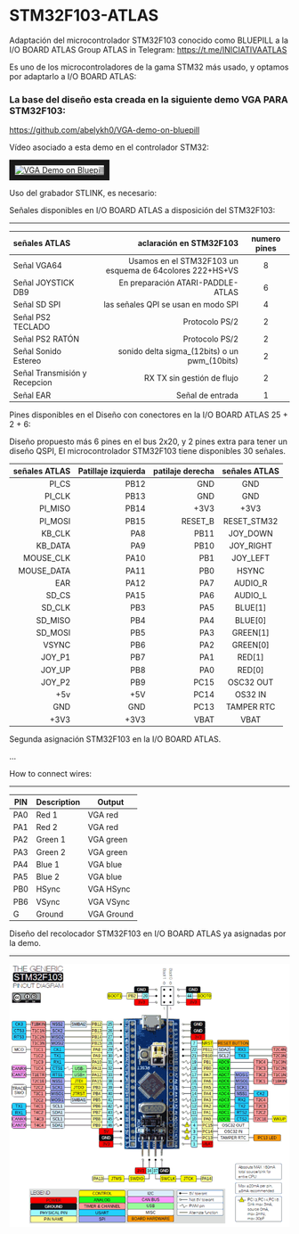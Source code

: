 # STM32F103-ATLAS
   Adaptación del microcontrolador STM32F103 conocido como BLUEPILL a la I/O BOARD ATLAS
   Group ATLAS in Telegram: https://t.me/INICIATIVAATLAS

   Es uno de los microcontroladores de la gama STM32 más usado, y optamos por adaptarlo a I/O BOARD ATLAS:
   
###   La base del diseño esta creada en la siguiente demo VGA PARA STM32F103:

https://github.com/abelykh0/VGA-demo-on-bluepill

Vídeo asociado a esta demo en el controlador STM32:

<a href="http://www.youtube.com/watch?feature=player_embedded&v=97oakB1NX68
" target="_blank"><img src="http://img.youtube.com/vi/97oakB1NX68/0.jpg" 
alt="VGA Demo on Bluepill" width="480" height="360" border="10" /></a>

Uso del grabador STLINK, es necesario:

Señales disponibles en I/O BOARD ATLAS a disposición del STM32F103:

---

señales ATLAS| aclaración en STM32F103 | numero pines
| :--- | ---: | :---:
Señal VGA64 |Usamos en el STM32F103 un esquema de 64colores 222+HS+VS | 8
Señal JOYSTICK DB9 | En preparación ATARI-PADDLE-ATLAS  | 6
Señal SD SPI | las señales QPI se usan en modo SPI| 4
Señal PS2 TECLADO  | Protocolo PS/2 | 2
Señal PS2 RATÓN | Protocolo PS/2 | 2
Señal Sonido Estereo | sonido delta sigma_(12bits) o un pwm_(10bits)| 2
Señal Transmisión y Recepcion | RX TX sin gestión de flujo| 2
Señal EAR | Señal de entrada | 1

Pines disponibles en el Diseño con conectores en la I/O BOARD ATLAS 25 + 2 + 6:

Diseño propuesto más 6 pines en el bus 2x20, y 2 pines extra para tener un diseño QSPI, El microcontrolador STM32F103 tiene disponibles 30 señales.

señales ATLAS | Patillaje izquierda | patilaje derecha | señales ATLAS
| ---: | ---: | ---: | :---: 
PI_CS  | PB12  | GND | GND
PI_CLK  | PB13 | GND| GND
PI_MISO  | PB14 | +3V3 | +3V3
PI_MOSI| PB15 | RESET_B | RESET_STM32
KB_CLK | PA8 | PB11 | JOY_DOWN
KB_DATA | PA9 | PB10 | JOY_RIGHT
MOUSE_CLK | PA10 | PB1 | JOY_LEFT
MOUSE_DATA | PA11 | PB0 | HSYNC
EAR | PA12 | PA7 | AUDIO_R
SD_CS | PA15 | PA6  | AUDIO_L
SD_CLK | PB3 | PA5 | BLUE[1]
SD_MISO | PB4 | PA4 | BLUE[0]
SD_MOSI | PB5 | PA3 | GREEN[1]
VSYNC | PB6 | PA2 | GREEN[0]
JOY_P1| PB7 | PA1 | RED[1]
JOY_UP| PB8 | PA0| RED[0]
JOY_P2| PB9 | PC15 | OSC32 OUT
+5v| +5V | PC14 | OS32 IN
GND| GND | PC13 | TAMPER RTC
+3V3| +3V3 | VBAT| VBAT

Segunda asignación STM32F103 en la I/O BOARD ATLAS.

...


How to connect wires:

---

| PIN | Description |  Output |
| --- | ----------- | ------ |
| PA0 | Red 1 | VGA red 
| PA1 | Red 2 |  VGA red 
| PA2 | Green 1 |  VGA green 
| PA3 | Green 2 |  VGA green 
| PA4 | Blue 1 |  VGA blue 
| PA5 | Blue 2 |  VGA blue 
| PB0 | HSync |  VGA HSync 
| PB6 | VSync |  VGA VSync 
| G | Ground |  VGA Ground 


Diseño del recolocador STM32F103 en I/O BOARD ATLAS ya asignadas por la demo.

---


![STM32](https://github.com/AtlasFPGA/STM32F103-ATLAS/blob/main/FOTOS/stm32f103-blue-pill-pinout.png)
